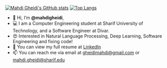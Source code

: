 [![Mahdi Gheidi's GitHub stats](https://github-readme-stats.vercel.app/api?username=mahdigheidi&hide=stars&theme=transparent)](https://github.com/mahdigheidi/github-readme-stats)
[![Top Langs](https://github-readme-stats.vercel.app/api/top-langs/?username=mahdigheidi?theme=transparent)](https://github.com/mahdigheidi/github-readme-stats)

- 👋 Hi, I’m **@mahdigheidi**,
- 💻 I am a Computer Engineering student at Sharif University of Technology, and a Software Engineer at Divar.
- 😍 Interested in Natural Language Processing, Deep Learning, Software Engineering and fixing code!
- 📃 You can view my full resume at [LinkedIn](https://www.linkedin.com/in/mahdi-gheidi/)
- 📫 You can reach me via email at gheidimahdi@gmail.com or mahdi.gheidi@sharif.edu

<!---
mahdigheidi/mahdigheidi is a ✨ special ✨ repository because its `README.md` (this file) appears on your GitHub profile.
You can click the Preview link to take a look at your changes.
--->
